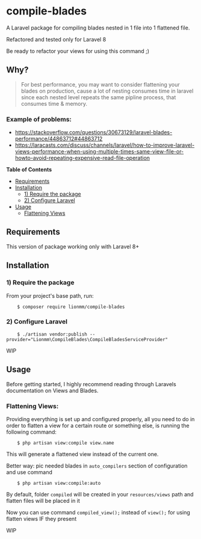 # compile-blades

A Laravel package for compiling blades nested in 1 file into 1 flattened file.

Refactored and tested only for Laravel 8

Be ready to refactor your views for using this command ;)

## Why?

> For best performance, you may want to consider flattening your blades on production, cause a lot of nesting consumes time in laravel
> since each nested level repeats the same pipline process, that consumes time & memory.

### Example of problems:

- https://stackoverflow.com/questions/30673129/laravel-blades-performance/44863712#44863712
- https://laracasts.com/discuss/channels/laravel/how-to-improve-laravel-views-performance-when-using-multiple-times-same-view-file-or-howto-avoid-repeating-expensive-read-file-operation

**Table of Contents**

- [Requirements](#requirements)
- [Installation](#installation)
    - [1) Require the package](#1-require-the-package)
    - [2) Configure Laravel](#2-configure-laravel)
- [Usage](#usage)
    - [Flattening Views](#flattening-views)

## Requirements

This version of package working only with Laravel 8+

## Installation

### 1) Require the package

From your project's base path, run:

```shell
    $ composer require lionmm/compile-blades
```


### 2) Configure Laravel


```shell
    $ ./artisan vendor:publish --provider="Lionmm\CompileBlades\CompileBladesServiceProvider"
```

WIP

## Usage

Before getting started, I highly recommend reading through Laravels documentation on Views and Blades.

### Flattening Views:

Providing everything is set up and configured properly, all you need to do in order to flatten a view for a certain
route or something else, is running the following command:
```shell
    $ php artisan view:compile view.name
```

This will generate a flattened view instead of the current one.

Better way: pic needed blades in `auto_compilers` section of configuration and use command
```shell
    $ php artisan view:compile:auto
```

By default, folder `compiled` will be created in your `resources/views` path and flatten files will be placed in it

Now you can use command `compiled_view();` instead of `view();` for using flatten views IF they present

WIP

